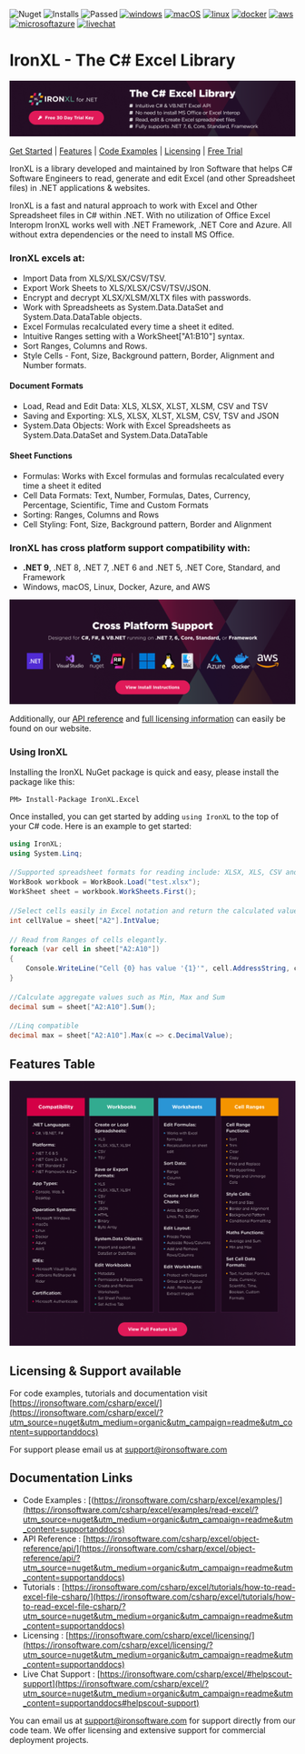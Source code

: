 ![Nuget](https://img.shields.io/nuget/v/IronXL.Excel?color=informational&label=latest)  ![Installs](https://img.shields.io/nuget/dt/IronXL.Excel?color=informational&label=installs&logo=nuget)  ![Passed](https://img.shields.io/badge/build-%20%E2%9C%93%202425%20tests%20passed%20(0%20failed)%20-107C10?logo=visualstudio)  [![windows](https://img.shields.io/badge/%E2%80%8E%20-%20%E2%9C%93-107C10?logo=windows)](https://ironsoftware.com/csharp/excel/docs/?utm_source=nuget&utm_medium=organic&utm_campaign=readme&utm_content=topshield) [![macOS](https://img.shields.io/badge/%E2%80%8E%20-%20%E2%9C%93-107C10?logo=apple)](https://ironsoftware.com/csharp/excel/docs/questions/macos?utm_source=nuget&utm_medium=organic&utm_campaign=readme&utm_content=topshield) [![linux](https://img.shields.io/badge/%E2%80%8E%20-%20%E2%9C%93-107C10?logo=linux&logoColor=white)](https://ironsoftware.com/csharp/excel/docs/questions/linux?utm_source=nuget&utm_medium=organic&utm_campaign=readme&utm_content=topshield) [![docker](https://img.shields.io/badge/%E2%80%8E%20-%20%E2%9C%93-107C10?logo=docker&logoColor=white)](https://ironsoftware.com/csharp/excel/docs/questions/docker-support?utm_source=nuget&utm_medium=organic&utm_campaign=readme&utm_content=topshield) [![aws](https://img.shields.io/badge/%E2%80%8E%20-%20%E2%9C%93-107C10?logo=amazonaws)](https://ironsoftware.com/csharp/excel/docs/questions/aws-lambada-support?utm_source=nuget&utm_medium=organic&utm_campaign=readme&utm_content=topshield) [![microsoftazure](https://img.shields.io/badge/%E2%80%8E%20-%20%E2%9C%93-107C10?logo=microsoftazure)](https://ironsoftware.com/csharp/excel/docs/questions/azure-support?utm_source=nuget&utm_medium=organic&utm_campaign=readme&utm_content=topshield) [![livechat](https://img.shields.io/badge/Live%20Chat-Active-purple?logo=googlechat&logoColor=white)](https://ironsoftware.com/csharp/excel/?utm_source=nuget&utm_medium=organic&utm_campaign=readme&utm_content=topshield#helpscout-support)

# IronXL - The C# Excel Library


[![IronXL NuGet Trial Banner Image](https://raw.githubusercontent.com/iron-software/iron-nuget-assets/main/IronXL-readme/nuget-trial-banner-large.png)](https://ironsoftware.com/csharp/excel/?utm_source=nuget&utm_medium=organic&utm_campaign=readme&utm_content=topbanner#trial-license)

[Get Started](https://ironsoftware.com/csharp/excel/docs/?utm_source=nuget&utm_medium=organic&utm_campaign=readme&utm_content=navigation) | [Features](https://ironsoftware.com/csharp/excel/features/?utm_source=nuget&utm_medium=organic&utm_campaign=readme&utm_content=navigation) | [Code Examples](https://ironsoftware.com/csharp/excel/examples/read-excel/?utm_source=nuget&utm_medium=organic&utm_campaign=readme&utm_content=navigation) | [Licensing](https://ironsoftware.com/csharp/excel/licensing/?utm_source=nuget&utm_medium=organic&utm_campaign=readme&utm_content=navigation) | [Free Trial](https://ironsoftware.com/csharp/excel/docs/?utm_source=nuget&utm_medium=organic&utm_campaign=readme&utm_content=navigation#trial-license)

IronXL is a library developed and maintained by Iron Software that helps C# Software Engineers to read, generate and edit Excel (and other Spreadsheet files) in .NET applications & websites.

IronXL is a fast and natural approach to work with Excel and Other Spreadsheet files in C# within .NET. With no utilization of Office Excel Interopm IronXL works well with .NET Framework, .NET Core and Azure. All without extra dependencies or the need to install MS Office.

### IronXL excels at:
- Import Data from XLS/XLSX/CSV/TSV.
- Export Work Sheets to XLS/XLSX/CSV/TSV/JSON.
- Encrypt and decrypt XLSX/XLSM/XLTX files with passwords.
- Work with Spreadsheets as System.Data.DataSet and System.Data.DataTable objects.
- Excel Formulas recalculated every time a sheet it edited.
- Intuitive Ranges setting with a WorkSheet["A1:B10"] syntax.
- Sort Ranges, Columns and Rows.
- Style Cells - Font, Size, Background pattern, Border, Alignment and Number formats.

#### Document Formats
- Load, Read and Edit Data: XLS, XLSX, XLST, XLSM, CSV and TSV
- Saving and Exporting: XLS, XLSX, XLST, XLSM, CSV, TSV and JSON
- System.Data Objects: Work with Excel Spreadsheets as System.Data.DataSet and System.Data.DataTable

#### Sheet Functions
- Formulas: Works with Excel formulas and formulas recalculated every time a sheet it edited
- Cell Data Formats: Text, Number, Formulas, Dates, Currency, Percentage, Scientific, Time and Custom Formats
- Sorting: Ranges, Columns and Rows
- Cell Styling: Font, Size, Background pattern, Border and Alignment

### IronXL has cross platform support compatibility with:
- **.NET 9**, .NET 8, .NET 7, .NET 6 and .NET 5, .NET Core, Standard, and Framework
- Windows, macOS, Linux, Docker, Azure, and AWS

[![IronXL Cross Platform Compatibility Support Image](https://raw.githubusercontent.com/iron-software/iron-nuget-assets/main/IronXL-readme/cross-platform-compatibility.png)](https://ironsoftware.com/csharp/excel/docs/?utm_source=nuget&utm_medium=organic&utm_campaign=readme&utm_content=crossplatformbanner)

Additionally, our [API reference](https://ironsoftware.com/csharp/excel/object-reference/api/) and [full licensing information](https://ironsoftware.com/csharp/excel/licensing/#trial-license) can easily be found on our website.

### Using IronXL
Installing the IronXL NuGet package is quick and easy, please install the package like this:
```
PM> Install-Package IronXL.Excel
```
Once installed, you can get started by adding `using IronXL` to the top of your C# code. Here is an example to get started:
```csharp
using IronXL;
using System.Linq;
    
//Supported spreadsheet formats for reading include: XLSX, XLS, CSV and TSV
WorkBook workbook = WorkBook.Load("test.xlsx");
WorkSheet sheet = workbook.WorkSheets.First();

//Select cells easily in Excel notation and return the calculated value
int cellValue = sheet["A2"].IntValue;

// Read from Ranges of cells elegantly.
foreach (var cell in sheet["A2:A10"])
{
	Console.WriteLine("Cell {0} has value '{1}'", cell.AddressString, cell.Text);
}

//Calculate aggregate values such as Min, Max and Sum
decimal sum = sheet["A2:A10"].Sum();

//Linq compatible
decimal max = sheet["A2:A10"].Max(c => c.DecimalValue);
```

## Features Table
[![IronXL Features Table](https://raw.githubusercontent.com/iron-software/iron-nuget-assets/main/IronXL-readme/features-table.png)](https://ironsoftware.com/csharp/excel/features/?utm_source=nuget&utm_medium=organic&utm_campaign=readme&utm_content=featuresbanner)

## Licensing & Support available
For code examples, tutorials and documentation visit [https://ironsoftware.com/csharp/excel/](https://ironsoftware.com/csharp/excel/?utm_source=nuget&utm_medium=organic&utm_campaign=readme&utm_content=supportanddocs)

For support please email us at support@ironsoftware.com 

## Documentation Links

-   Code Examples : [(https://ironsoftware.com/csharp/excel/examples/](https://ironsoftware.com/csharp/excel/examples/read-excel/?utm_source=nuget&utm_medium=organic&utm_campaign=readme&utm_content=supportanddocs)
-   API Reference : [https://ironsoftware.com/csharp/excel/object-reference/api/](https://ironsoftware.com/csharp/excel/object-reference/api/?utm_source=nuget&utm_medium=organic&utm_campaign=readme&utm_content=supportanddocs)
-   Tutorials : [https://ironsoftware.com/csharp/excel/tutorials/how-to-read-excel-file-csharp/](https://ironsoftware.com/csharp/excel/tutorials/how-to-read-excel-file-csharp/?utm_source=nuget&utm_medium=organic&utm_campaign=readme&utm_content=supportanddocs)
-   Licensing : [https://ironsoftware.com/csharp/excel/licensing/](https://ironsoftware.com/csharp/excel/licensing/?utm_source=nuget&utm_medium=organic&utm_campaign=readme&utm_content=supportanddocs)
- Live Chat Support : [https://ironsoftware.com/csharp/excel/#helpscout-support](https://ironsoftware.com/csharp/excel/?utm_source=nuget&utm_medium=organic&utm_campaign=readme&utm_content=supportanddocs#helpscout-support)

You can email us at support@ironsoftware.com for support directly from our code team. We offer licensing and extensive support for commercial deployment projects.
